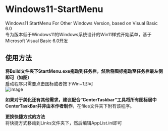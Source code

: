 # Windows11-StartMenu   
Windows11 StartMenu For Other Windows Version, based on Visual Basic 6.0   
专为版本低于Windows11的Windows系统设计的Win11样式开始菜单，基于Microsoft Visual Basic 6.0开发   
   
## 使用方法  
**将Build文件夹下StartMenu.exe拖动到任务栏，然后将图标拖动至任务栏最左侧即可（如图）**   
启动程序只需要点击图标或者按下Win+1即可   
![image](https://user-images.githubusercontent.com/79049368/168239256-1ca6a075-3e16-4861-b135-6930b9ebc416.png)   
   
   
**如果对于美化还有其他需求，建议配合“CenterTaskbar”工具将所有图标居中**   
**CenterTaskBar并非由本作者制作**，在files文件夹下附有该程序。   

**更换快捷方式的方法**   
将快捷方式移动到Links文件夹下，然后编辑AppList.ini即可
